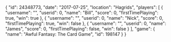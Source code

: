 {
  "id": 24348773,
  "date": "2017-07-25",
  "location": "Hagrids",
  "players": [
    {
      "username": "",
      "userid": 0,
      "name": "Bill",
      "score": 0,
      "firstTimePlaying": true,
      "win": true
    },
    {
      "username": "",
      "userid": 0,
      "name": "Nick",
      "score": 0,
      "firstTimePlaying": true,
      "win": false
    },
    {
      "username": "",
      "userid": 0,
      "name": "James",
      "score": 0,
      "firstTimePlaying": false,
      "win": false
    }
  ],
  "game": {
    "name": "Awful Fantasy: The Card Game",
    "id": 198147
  }
}
